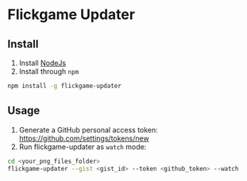 # Flickgame Updater


## Install

1. Install [NodeJs](https://nodejs.org/en/)
2. Install through `npm`
```bash
npm install -g flickgame-updater
```

## Usage

1. Generate a GitHub personal access token: https://github.com/settings/tokens/new
2. Run flickgame-updater as `watch` mode:
```bash
cd <your_png_files_folder>
flickgame-updater --gist <gist_id> --token <github_token> --watch
```

